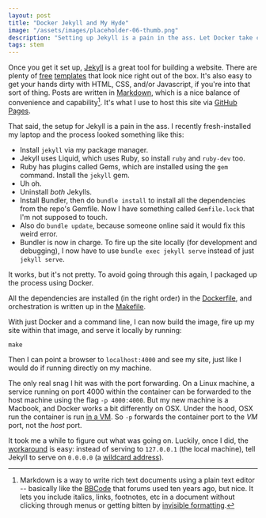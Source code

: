```yaml
---
layout: post
title: "Docker Jekyll and My Hyde"
image: "/assets/images/placeholder-06-thumb.png"
description: "Setting up Jekyll is a pain in the ass. Let Docker take care of it for you."
tags: stem
---
```


Once you get it set up, [Jekyll](https://jekyllrb.com/) is a great tool for building a website. There are plenty of [free](https://jekyllthemes.io/free) [templates](http://jekyllthemes.org/) that look nice right out of the box. It's also easy to get your hands dirty with HTML, CSS, and/or Javascript, if you're into that sort of thing. Posts are written in [Markdown](https://en.wikipedia.org/wiki/Markdown#Example), which is a nice balance of convenience and capability[^1]. It's what I use to host this site via [GitHub Pages](https://pages.github.com/). 

[^1]: Markdown is a way to write rich text documents using a plain text editor -- basically like the [BBCode](https://en.wikipedia.org/wiki/BBCode) that forums used ten years ago, but nice. It lets you include italics, links, footnotes, etc in a document without clicking through menus or getting bitten by [invisible formatting](https://xkcd.com/2109/). 

That said, the setup for Jekyll is a pain in the ass. I recently fresh-installed my laptop and the process looked something like this:

- Install `jekyll` via my package manager. 
- Jekyll uses Liquid, which uses Ruby, so install `ruby` and `ruby-dev` too. 
- Ruby has plugins called Gems, which are installed using the `gem` command. Install the `jekyll` gem. 
- Uh oh. 
- Uninstall *both* Jekylls. 
- Install Bundler, then do `bundle install` to install all the dependencies from the repo's Gemfile. Now I have something called `Gemfile.lock` that I'm not supposed to touch. 
- Also do `bundle update`, because someone online said it would fix this weird error. 
- Bundler is now in charge. To fire up the site locally (for development and debugging), I now have to use `bundle exec jekyll serve` instead of just `jekyll serve`. 

It works, but it's not pretty. To avoid going through this again, I packaged up the process using Docker. 

All the dependencies are installed (in the right order) in the [Dockerfile](https://github.com/charles-uno/charles-uno.github.io/blob/master/Dockerfile), and orchestration is written up in the [Makefile](https://github.com/charles-uno/charles-uno.github.io/blob/master/Makefile). 

With just Docker and a command line, I can now build the image, fire up my site within that image, and serve it locally by running:

```
make
```

Then I can point a browser to `localhost:4000` and see my site, just like I would do if running directly on my machine. 

The only real snag I hit was with the port forwarding. On a Linux machine, a service running on port 4000 within the container can be forwarded to the host machine using the flag `-p 4000:4000`. But my new machine is a Macbook, and Docker works a bit differently on OSX. Under the hood, OSX run the container is run [in a VM](https://docs.docker.com/docker-for-mac/networking/). So `-p` forwards the container port to the *VM* port, not the *host* port. 

It took me a while to figure out what was going on. Luckily, once I did, the [workaround](https://forums.docker.com/t/using-localhost-for-to-access-running-container/3148/9) is easy: instead of serving to `127.0.0.1` (the local machine), tell Jekyll to serve on `0.0.0.0` (a [wildcard address](https://www.howtogeek.com/225487/what-is-the-difference-between-127.0.0.1-and-0.0.0.0/)). 


